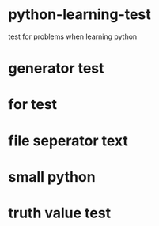 # python-learning-test
test for problems when learning python

# generator test
# for test
# file seperator text
# small python
# truth value test

